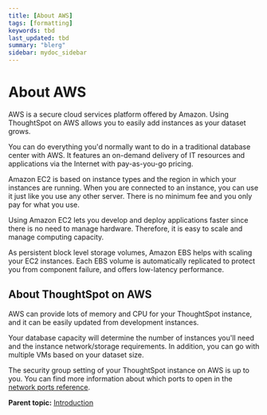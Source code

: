 ```yaml
---
title: [About AWS]
tags: [formatting]
keywords: tbd
last_updated: tbd
summary: "blerg"
sidebar: mydoc_sidebar
---
```

# About AWS

AWS is a secure cloud services platform offered by Amazon. Using ThoughtSpot on AWS allows you to easily add instances as your dataset grows.

You can do everything you'd normally want to do in a traditional database center with AWS. It features an on-demand delivery of IT resources and applications via the Internet with pay-as-you-go pricing.

Amazon EC2 is based on instance types and the region in which your instances are running. When you are connected to an instance, you can use it just like you use any other server. There is no minimum fee and you only pay for what you use.

Using Amazon EC2 lets you develop and deploy applications faster since there is no need to manage hardware. Therefore, it is easy to scale and manage computing capacity.

As persistent block level storage volumes, Amazon EBS helps with scaling your EC2 instances. Each EBS volume is automatically replicated to protect you from component failure, and offers low-latency performance.

## About ThoughtSpot on AWS

AWS can provide lots of memory and CPU for your ThoughtSpot instance, and it can be easily updated from development instances.

Your database capacity will determine the number of instances you'll need and the instance network/storage requirements. In addition, you can go with multiple VMs based on your dataset size.

The security group setting of your ThoughtSpot instance on AWS is up to you. You can find more information about which ports to open in the [network ports reference](../../admin/setup/firewall_ports.html#).

**Parent topic:** [Introduction](../../aws/introduction/introduction.html)

